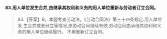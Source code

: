 #### 83.用人单位发生合并,由继承其权利和义务的用人单位重新与劳动者订立合同。
>   83.【答案】B。本题考查劳动法。《劳动合同法》第三十四条规定:用人单位发
    生合并或者分立等情况,原劳动合同继续有效,劳动合同由承继其权利和义务的用人单位继续履行。
    不用重新订立合同。